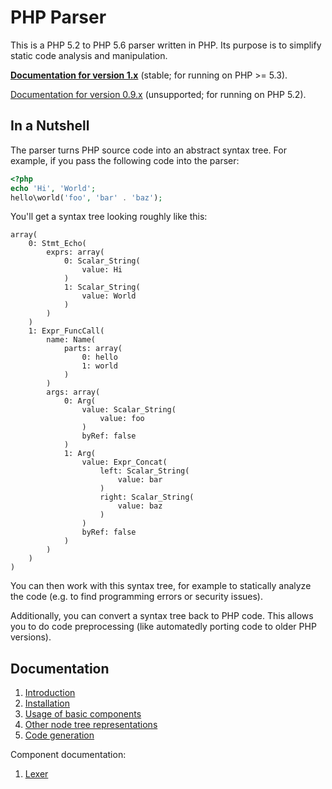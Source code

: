 PHP Parser
==========

This is a PHP 5.2 to PHP 5.6 parser written in PHP. Its purpose is to simplify static code analysis and
manipulation.

[**Documentation for version 1.x**][doc_1_x] (stable; for running on PHP >= 5.3).

[Documentation for version 0.9.x][doc_0_9] (unsupported; for running on PHP 5.2).

In a Nutshell
-------------

The parser turns PHP source code into an abstract syntax tree. For example, if you pass the following code into the
parser:

```php
<?php
echo 'Hi', 'World';
hello\world('foo', 'bar' . 'baz');
```

You'll get a syntax tree looking roughly like this:

```
array(
    0: Stmt_Echo(
        exprs: array(
            0: Scalar_String(
                value: Hi
            )
            1: Scalar_String(
                value: World
            )
        )
    )
    1: Expr_FuncCall(
        name: Name(
            parts: array(
                0: hello
                1: world
            )
        )
        args: array(
            0: Arg(
                value: Scalar_String(
                    value: foo
                )
                byRef: false
            )
            1: Arg(
                value: Expr_Concat(
                    left: Scalar_String(
                        value: bar
                    )
                    right: Scalar_String(
                        value: baz
                    )
                )
                byRef: false
            )
        )
    )
)
```

You can then work with this syntax tree, for example to statically analyze the code (e.g. to find
programming errors or security issues).

Additionally, you can convert a syntax tree back to PHP code. This allows you to do code preprocessing
(like automatedly porting code to older PHP versions).

Documentation
-------------

 1. [Introduction](doc/0_Introduction.markdown)
 2. [Installation](doc/1_Installation.markdown)
 3. [Usage of basic components](doc/2_Usage_of_basic_components.markdown)
 4. [Other node tree representations](doc/3_Other_node_tree_representations.markdown)
 5. [Code generation](doc/4_Code_generation.markdown)

Component documentation:

 1. [Lexer](doc/component/Lexer.markdown)

 [doc_0_9]: https://github.com/nikic/PHP-Parser/tree/0.9/doc
 [doc_1_x]: https://github.com/nikic/PHP-Parser/tree/1.x/doc
